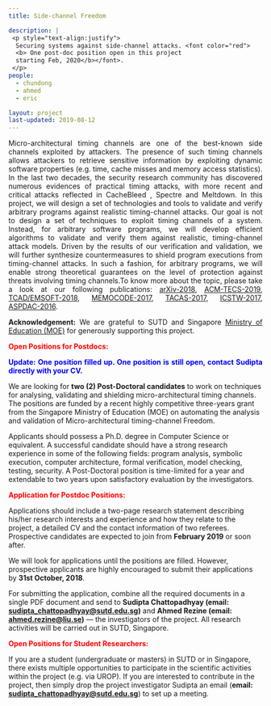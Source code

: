 ```yaml
---
title: Side-channel Freedom

description: |
 <p style="text-align:justify">
  Securing systems against side-channel attacks. <font color="red">
  <b> One post-doc position open in this project 
  starting Feb, 2020</b></font>.
 </p>
people:
  - chundong
  - ahmed
  - eric

layout: project
last-updated: 2019-08-12
---
```


<p style="text-align:justify">
Micro-architectural timing channels are one of the best-known side channels exploited by attackers. The presence of such timing channels allows attackers to retrieve sensitive information by exploiting dynamic software properties (e.g. time, cache misses and memory access statistics). In the last two decades, the security research community has discovered numerous evidences of practical timing attacks, with more recent and critical attacks reflected in CacheBleed , Spectre and Meltdown. In this project, we will design a set of technologies and tools to validate and verify arbitrary programs against realistic timing-channel attacks. Our goal is not to design a set of techniques to exploit timing channels of a system. Instead, for arbitrary software programs, we will develop efficient algorithms to validate and verify them against realistic, timing-channel attack models. Driven by the results of our verification and validation, we will further synthesize countermeasures to shield program executions from timing-channel attacks. In such a fashion, for arbitrary programs, we will enable strong theoretical guarantees on the level of protection against threats involving timing channels.To know more about the topic, please take a look at our following publications: 
			<a href="https://arxiv.org/abs/1807.05843">arXiv-2018</a>, 
			<a href="https://sudiptac.bitbucket.io/papers/chalice-tecs.pdf">ACM-TECS-2019</a>, 
			<a href="https://sudiptac.bitbucket.io/papers/cachefix.pdf">TCAD/EMSOFT-2018</a>, 
			<a href="https://sudiptac.bitbucket.io/papers/chalice_extended.pdf">MEMOCODE-2017</a>, 
			<a href="https://sudiptac.bitbucket.io/papers/catapult-TR.pdf">TACAS-2017</a>, 
			<a href="https://sudiptac.bitbucket.io/papers/sbst_side_channel.pdf">ICSTW-2017</a>, 
			<a href="https://sudiptac.bitbucket.io/papers/sparta.pdf">ASPDAC-2016</a>.
</p>

<p style="text-align:justify">
<b>Acknowledgement:</b> We are grateful to SUTD and 
Singapore <a href="https://www.moe.gov.sg/">Ministry of Education (MOE)</a> 
for generously supporting this project. 
</p>

<p style="text-align:justify">
<font color="red">
<b>Open Positions for Postdocs:</b><br>
</font>

<p style="text-align:justify">
<font color="blue">
<b>Update: One position filled up. One position is still open, contact Sudipta directly with your CV.</b><br>
</font>
</p>

We are looking for <b>two (2) Post-Doctoral candidates</b> to work on 
techniques for analysing, validating and shielding micro-architectural timing 
channels. The positions are funded by a recent highly competitive 
three-years grant from the Singapore Ministry of Education (MOE) on 
automating the analysis and validation of Micro-architectural 
timing-channel Freedom. 


Applicants should possess a Ph.D. degree in Computer Science or
equivalent. A successful candidate should have a strong research
experience in some of the following fields: program analysis, symbolic
execution, computer architecture, formal verification, model checking, 
testing, security. 
A Post-Doctoral position is time-limited for a year and extendable 
to two years upon satisfactory evaluation by the investigators. 
 
  
<p style="text-align:justify">
<font color="red">
<b>Application for Postdoc Positions:</b><br>
</font>

Applications should include a two-page research statement describing 
his/her research interests and experience and how they relate to the 
project, a detailed CV and the contact information of two referees. 
Prospective candidates are expected to join from <b>February 
2019</b> or soon after.

We will look for applications until the positions are filled. However, 
prospective applicants are highly encouraged to submit their 
applications by <b>31st October, 2018</b>. 

For submitting the application, combine all the required documents in a single 
PDF document and send to <b>Sudipta Chattopadhyay (email: sudipta_chattopadhyay@sutd.edu.sg)</b>
and <b>Ahmed Rezine (email: ahmed.rezine@liu.se)</b> — the investigators of the project. 
All research activities will be carried out in SUTD, Singapore. 

</p>

<p style="text-align:justify">
<font color="red">
<b>Open Positions for Student Researchers:</b><br>
</font>

If you are a student (undergraduate or masters) in SUTD or in Singapore, there 
exists multiple opportunities to participate in the scientific activities within 
the project (e.g. via UROP). If you are interested to contribute in the project, 
then simply drop the project investigator Sudipta an email 
(<b>email: sudipta_chattopadhyay@sutd.edu.sg</b>) to set up a meeting.  

</p>
